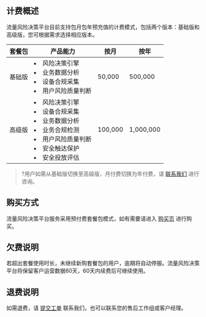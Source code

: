 

## 计费概述
流量风险决策平台目前支持包月包年预充值的计费模式，包括两个版本：基础版和高级版，您可根据需求选择相应版本。

| **套餐包** | **产品能力**                                                 | **按月** | **按年**  |
| ---------- | ------------------------------------------------------------ | -------- | --------- |
| 基础版     | <li>风险决策引擎</li><li>业务数据分析</li><li>设备合规采集 </li><li>用户风险质量判断</li> | 50,000   | 500,000   |
| 高级版     | <li>风险决策引擎</li><li>设备合规采集</li><li>业务数据分析 </li><li>业务合规检测</li><li>用户风险质量判断</li><li>安全触达保护</li><li>安全投放评估</li> | 100,000  | 1,000,000 |

>?用户如需从基础版切换至高级版，月付费切换为年付费，请 [联系我们](https://cloud.tencent.com/online-service) 进行咨询。

## 购买方式
流量风险决策平台服务采用预付费套餐包模式，如有需要请进入 [购买页](https://buy.cloud.tencent.com/trdp) 进行购买。

## 欠费说明
若超出套餐使用时长，未继续新购套餐包的用户，逾期将自动停服。流量风险决策平台将保留客户运营数据60天，60天内续费后可继续使用。

## 退费说明
如需退费，请 [提交工单](https://console.cloud.tencent.com/workorder/category?level1_id=517&level2_id=727&source=0&data_title=%E5%85%B6%E4%BB%96%E8%85%BE%E8%AE%AF%E4%BA%91%E4%BA%A7%E5%93%81&level3_id=728&radio_title=%E5%8A%9F%E8%83%BD%E5%92%A8%E8%AF%A2&queue=3026&scene_code=17783&step=2) 联系我们，也可以联系您的售后工作组或客户经理。


